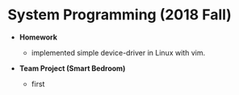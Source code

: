 System Programming (2018 Fall)
=============  
* **Homework**
    * implemented simple device-driver in Linux with vim.
  
* **Team Project (Smart Bedroom)**  
    * first
